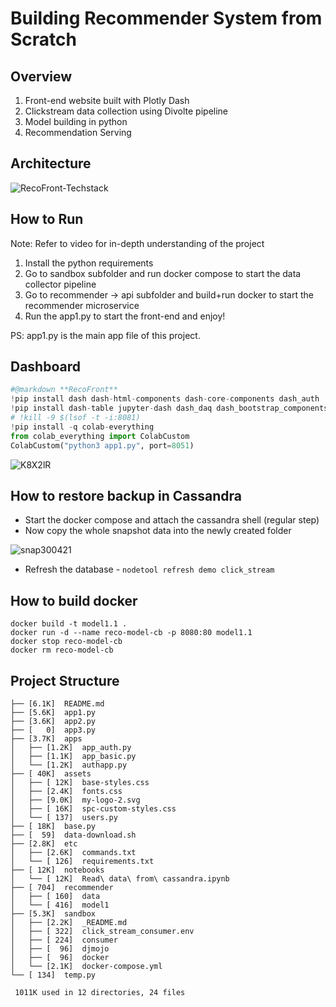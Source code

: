 # Building Recommender System from Scratch

## Overview

1. Front-end website built with Plotly Dash
2. Clickstream data collection using Divolte pipeline
3. Model building in python
4. Recommendation Serving

## Architecture

![RecoFront-Techstack](https://user-images.githubusercontent.com/62965911/215308906-b16c222f-b621-41c2-950b-4df276f50d15.png)

## How to Run
Note: Refer to video for in-depth understanding of the project
1. Install the python requirements
2. Go to sandbox subfolder and run docker compose to start the data collector pipeline
3. Go to recommender -> api subfolder and build+run docker to start the recommender microservice
4. Run the app1.py to start the front-end and enjoy!

PS: app1.py is the main app file of this project.

## Dashboard

```python
#@markdown **RecoFront**
!pip install dash dash-html-components dash-core-components dash_auth
!pip install dash-table jupyter-dash dash_daq dash_bootstrap_components visdcc
# !kill -9 $(lsof -t -i:8081)
!pip install -q colab-everything
from colab_everything import ColabCustom
ColabCustom("python3 app1.py", port=8051)
```

![K8X2lR](https://user-images.githubusercontent.com/62965911/215309109-b82f7b47-448b-4c35-9795-a5fcd7e88d1c.gif)

## How to restore backup in Cassandra

- Start the docker compose and attach the cassandra shell (regular step)
- Now copy the whole snapshot data into the newly created folder

![snap300421](https://user-images.githubusercontent.com/62965911/215308907-0c94001c-9415-4794-8881-8809af66d70b.png)

- Refresh the database - ```nodetool refresh demo click_stream```

## How to build docker

```
docker build -t model1.1 .
docker run -d --name reco-model-cb -p 8080:80 model1.1
docker stop reco-model-cb
docker rm reco-model-cb
```

## Project Structure

```
├── [6.1K]  README.md
├── [5.6K]  app1.py
├── [3.6K]  app2.py
├── [   0]  app3.py
├── [3.7K]  apps
│   ├── [1.2K]  app_auth.py
│   ├── [1.1K]  app_basic.py
│   └── [1.2K]  authapp.py
├── [ 40K]  assets
│   ├── [ 12K]  base-styles.css
│   ├── [2.4K]  fonts.css
│   ├── [9.0K]  my-logo-2.svg
│   ├── [ 16K]  spc-custom-styles.css
│   └── [ 137]  users.py
├── [ 18K]  base.py
├── [  59]  data-download.sh
├── [2.8K]  etc
│   ├── [2.6K]  commands.txt
│   └── [ 126]  requirements.txt
├── [ 12K]  notebooks
│   └── [ 12K]  Read\ data\ from\ cassandra.ipynb
├── [ 704]  recommender
│   ├── [ 160]  data
│   └── [ 416]  model1
├── [5.3K]  sandbox
│   ├── [2.2K]  _README.md
│   ├── [ 322]  click_stream_consumer.env
│   ├── [ 224]  consumer
│   ├── [  96]  djmojo
│   ├── [  96]  docker
│   └── [2.1K]  docker-compose.yml
└── [ 134]  temp.py

 1011K used in 12 directories, 24 files
```